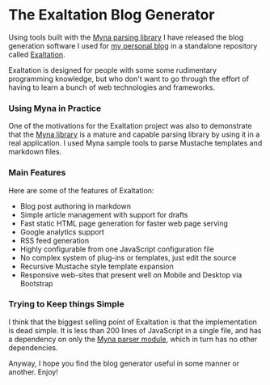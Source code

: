 # The Exaltation Blog Generator

Using tools built with the [Myna parsing library](http://cdiggins.github.io/myna-parser) I have released the blog generation software I used for [my personal blog](https://cdiggins.github.io) in a standalone repository called [Exaltation](http://cdiggins.github.io/exaltation).

Exaltation is designed for people with some some rudimentary programming knowledge, but who don't want to go through the effort of having to learn a bunch of web technologies and frameworks. 

### Using Myna in Practice

One of the motivations for the Exaltation project was also to demonstrate that the  [Myna library](http://cdiggins.github.io/myna-parser) is a mature and capable parsing library by using it in a real application. I used Myna sample tools to parse Mustache templates and markdown files.

### Main Features

Here are some of the features of Exaltation: 

* Blog post authoring in markdown
* Simple article management with support for drafts
* Fast static HTML page generation for faster web page serving
* Google analytics support
* RSS feed generation 
* Highly configurable from one JavaScript configuration file
* No complex system of plug-ins or templates, just edit the source
* Recursive Mustache style template expansion 
* Responsive web-sites that present well on Mobile and Desktop via Bootstrap

### Trying to Keep things Simple

I think that the biggest selling point of Exaltation is that the implementation is dead simple. It is less than 200 lines of JavaScript in a single file, and has a dependency on only the [Myna parser module](https://www.npmjs.com/package/myna-parser), which in turn has no other dependencies. 

Anyway, I hope you find the blog generator useful in some manner or another. Enjoy! 
